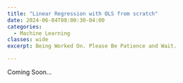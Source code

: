 ```yaml
---
title: "Linear Regression with OLS from scratch"
date: 2024-06-04T08:00:30-04:00
categories:
  - Machine Learning
classes: wide
excerpt: Being Worked On. Please Be Patience and Wait.

---
```


Coming Soon...